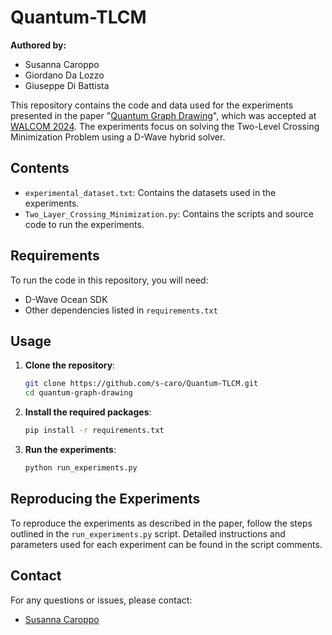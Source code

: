 # Quantum-TLCM


**Authored by:**
- Susanna Caroppo
- Giordano Da Lozzo
- Giuseppe Di Battista

This repository contains the code and data used for the experiments presented in the paper "[Quantum Graph Drawing](https://link.springer.com/chapter/10.1007/978-981-97-0566-5_4)", which was accepted at [WALCOM 2024](https://www.kono.cis.iwate-u.ac.jp/~yamanaka/walcom2024/accepted.html). The experiments focus on solving the Two-Level Crossing Minimization Problem using a D-Wave hybrid solver.

## Contents

- `experimental_dataset.txt`: Contains the datasets used in the experiments.
- `Two_Layer_Crossing_Minimization.py`: Contains the scripts and source code to run the experiments.

## Requirements

To run the code in this repository, you will need:

- D-Wave Ocean SDK
- Other dependencies listed in `requirements.txt`

## Usage

1. **Clone the repository**:
    ```bash
    git clone https://github.com/s-caro/Quantum-TLCM.git
    cd quantum-graph-drawing
    ```

2. **Install the required packages**:
    ```bash
    pip install -r requirements.txt
    ```

3. **Run the experiments**:
    ```bash
    python run_experiments.py
    ```

## Reproducing the Experiments

To reproduce the experiments as described in the paper, follow the steps outlined in the `run_experiments.py` script. Detailed instructions and parameters used for each experiment can be found in the script comments.

## Contact

For any questions or issues, please contact:

- [Susanna Caroppo](susanna.caroppo@uniroma3.it)
